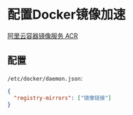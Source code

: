 # 配置Docker镜像加速

[阿里云容器镜像服务 ACR](https://help.aliyun.com/document_detail/60750.html)

## 配置

`/etc/docker/daemon.json`:

```json
{
  "registry-mirrors": ["镜像链接"]
}
```